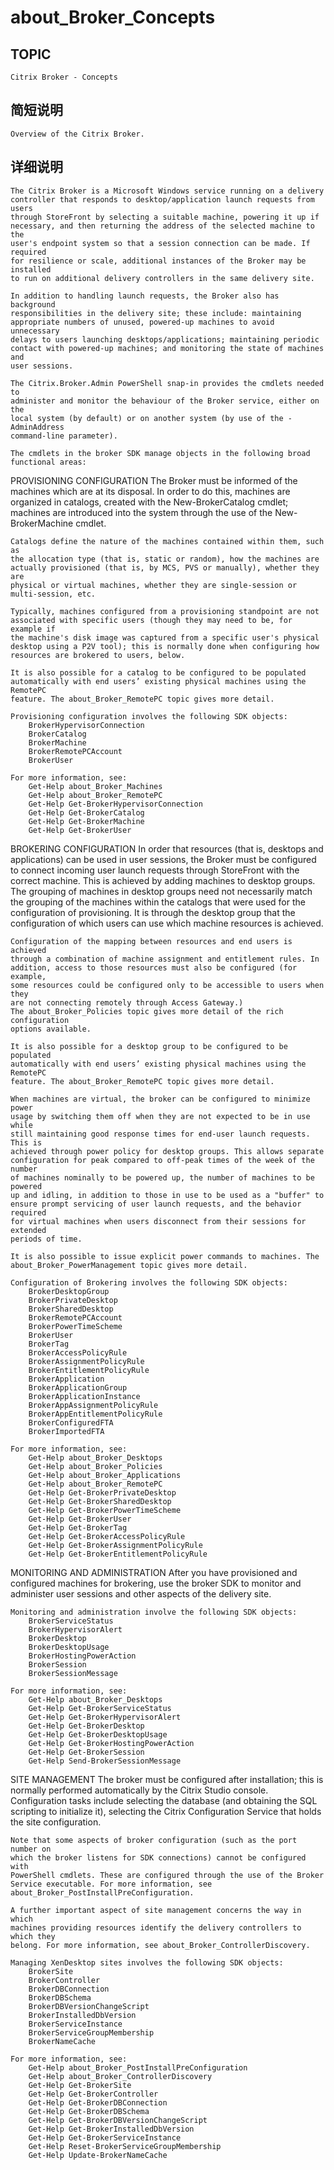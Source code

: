 # about_Broker_Concepts

## TOPIC

    Citrix Broker - Concepts 
    

## 简短说明

    Overview of the Citrix Broker. 
    

## 详细说明

    The Citrix Broker is a Microsoft Windows service running on a delivery 
    controller that responds to desktop/application launch requests from users 
    through StoreFront by selecting a suitable machine, powering it up if 
    necessary, and then returning the address of the selected machine to the 
    user's endpoint system so that a session connection can be made. If required 
    for resilience or scale, additional instances of the Broker may be installed 
    to run on additional delivery controllers in the same delivery site. 
    
    In addition to handling launch requests, the Broker also has background 
    responsibilities in the delivery site; these include: maintaining 
    appropriate numbers of unused, powered-up machines to avoid unnecessary 
    delays to users launching desktops/applications; maintaining periodic 
    contact with powered-up machines; and monitoring the state of machines and 
    user sessions. 
    
    The Citrix.Broker.Admin PowerShell snap-in provides the cmdlets needed to 
    administer and monitor the behaviour of the Broker service, either on the 
    local system (by default) or on another system (by use of the -AdminAddress 
    command-line parameter). 
    
    The cmdlets in the broker SDK manage objects in the following broad 
    functional areas: 
    

PROVISIONING CONFIGURATION The Broker must be informed of the machines which are at its disposal. In order to do this, machines are organized in catalogs, created with the New-BrokerCatalog cmdlet; machines are introduced into the system through the use of the New-BrokerMachine cmdlet.

    Catalogs define the nature of the machines contained within them, such as 
    the allocation type (that is, static or random), how the machines are 
    actually provisioned (that is, by MCS, PVS or manually), whether they are 
    physical or virtual machines, whether they are single-session or 
    multi-session, etc. 
    
    Typically, machines configured from a provisioning standpoint are not 
    associated with specific users (though they may need to be, for example if 
    the machine's disk image was captured from a specific user's physical 
    desktop using a P2V tool); this is normally done when configuring how 
    resources are brokered to users, below. 
    
    It is also possible for a catalog to be configured to be populated 
    automatically with end users’ existing physical machines using the RemotePC 
    feature. The about_Broker_RemotePC topic gives more detail. 
    
    Provisioning configuration involves the following SDK objects: 
        BrokerHypervisorConnection 
        BrokerCatalog 
        BrokerMachine 
        BrokerRemotePCAccount 
        BrokerUser 
    
    For more information, see: 
        Get-Help about_Broker_Machines 
        Get-Help about_Broker_RemotePC 
        Get-Help Get-BrokerHypervisorConnection 
        Get-Help Get-BrokerCatalog 
        Get-Help Get-BrokerMachine 
        Get-Help Get-BrokerUser 
    

BROKERING CONFIGURATION In order that resources (that is, desktops and applications) can be used in user sessions, the Broker must be configured to connect incoming user launch requests through StoreFront with the correct machine. This is achieved by adding machines to desktop groups. The grouping of machines in desktop groups need not necessarily match the grouping of the machines within the catalogs that were used for the configuration of provisioning. It is through the desktop group that the configuration of which users can use which machine resources is achieved.

    Configuration of the mapping between resources and end users is achieved 
    through a combination of machine assignment and entitlement rules. In 
    addition, access to those resources must also be configured (for example, 
    some resources could be configured only to be accessible to users when they 
    are not connecting remotely through Access Gateway.) 
    The about_Broker_Policies topic gives more detail of the rich configuration 
    options available. 
    
    It is also possible for a desktop group to be configured to be populated 
    automatically with end users’ existing physical machines using the RemotePC 
    feature. The about_Broker_RemotePC topic gives more detail. 
    
    When machines are virtual, the broker can be configured to minimize power 
    usage by switching them off when they are not expected to be in use while 
    still maintaining good response times for end-user launch requests. This is 
    achieved through power policy for desktop groups. This allows separate 
    configuration for peak compared to off-peak times of the week of the number 
    of machines nominally to be powered up, the number of machines to be powered 
    up and idling, in addition to those in use to be used as a "buffer" to 
    ensure prompt servicing of user launch requests, and the behavior required 
    for virtual machines when users disconnect from their sessions for extended 
    periods of time. 
    
    It is also possible to issue explicit power commands to machines. The 
    about_Broker_PowerManagement topic gives more detail. 
    
    Configuration of Brokering involves the following SDK objects: 
        BrokerDesktopGroup 
        BrokerPrivateDesktop 
        BrokerSharedDesktop 
        BrokerRemotePCAccount 
        BrokerPowerTimeScheme 
        BrokerUser 
        BrokerTag 
        BrokerAccessPolicyRule 
        BrokerAssignmentPolicyRule 
        BrokerEntitlementPolicyRule 
        BrokerApplication 
        BrokerApplicationGroup 
        BrokerApplicationInstance 
        BrokerAppAssignmentPolicyRule 
        BrokerAppEntitlementPolicyRule 
        BrokerConfiguredFTA 
        BrokerImportedFTA 
    
    For more information, see: 
        Get-Help about_Broker_Desktops 
        Get-Help about_Broker_Policies 
        Get-Help about_Broker_Applications 
        Get-Help about_Broker_RemotePC 
        Get-Help Get-BrokerPrivateDesktop 
        Get-Help Get-BrokerSharedDesktop 
        Get-Help Get-BrokerPowerTimeScheme 
        Get-Help Get-BrokerUser 
        Get-Help Get-BrokerTag 
        Get-Help Get-BrokerAccessPolicyRule 
        Get-Help Get-BrokerAssignmentPolicyRule 
        Get-Help Get-BrokerEntitlementPolicyRule 
    

MONITORING AND ADMINISTRATION After you have provisioned and configured machines for brokering, use the broker SDK to monitor and administer user sessions and other aspects of the delivery site.

    Monitoring and administration involve the following SDK objects: 
        BrokerServiceStatus 
        BrokerHypervisorAlert 
        BrokerDesktop 
        BrokerDesktopUsage 
        BrokerHostingPowerAction 
        BrokerSession 
        BrokerSessionMessage 
    
    For more information, see: 
        Get-Help about_Broker_Desktops 
        Get-Help Get-BrokerServiceStatus 
        Get-Help Get-BrokerHypervisorAlert 
        Get-Help Get-BrokerDesktop 
        Get-Help Get-BrokerDesktopUsage 
        Get-Help Get-BrokerHostingPowerAction 
        Get-Help Get-BrokerSession 
        Get-Help Send-BrokerSessionMessage 
    

SITE MANAGEMENT The broker must be configured after installation; this is normally performed automatically by the Citrix Studio console. Configuration tasks include selecting the database (and obtaining the SQL scripting to initialize it), selecting the Citrix Configuration Service that holds the site configuration.

    Note that some aspects of broker configuration (such as the port number on 
    which the broker listens for SDK connections) cannot be configured with 
    PowerShell cmdlets. These are configured through the use of the Broker 
    Service executable. For more information, see 
    about_Broker_PostInstallPreConfiguration. 
    
    A further important aspect of site management concerns the way in which 
    machines providing resources identify the delivery controllers to which they 
    belong. For more information, see about_Broker_ControllerDiscovery. 
    
    Managing XenDesktop sites involves the following SDK objects: 
        BrokerSite 
        BrokerController 
        BrokerDBConnection 
        BrokerDBSchema 
        BrokerDBVersionChangeScript 
        BrokerInstalledDbVersion 
        BrokerServiceInstance 
        BrokerServiceGroupMembership 
        BrokerNameCache 
    
    For more information, see: 
        Get-Help about_Broker_PostInstallPreConfiguration 
        Get-Help about_Broker_ControllerDiscovery 
        Get-Help Get-BrokerSite 
        Get-Help Get-BrokerController 
        Get-Help Get-BrokerDBConnection 
        Get-Help Get-BrokerDBSchema 
        Get-Help Get-BrokerDBVersionChangeScript 
        Get-Help Get-BrokerInstalledDbVersion 
        Get-Help Get-BrokerServiceInstance 
        Get-Help Reset-BrokerServiceGroupMembership 
        Get-Help Update-BrokerNameCache